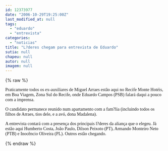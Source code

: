 ```yaml
---
id: 12373977
date: "2006-10-29T19:25:00Z"
last_modified_at: null
tags:
  - "eduardo"
  - "entrevista"
categories:
  - "noticias"
title: "L?deres chegam para entrevista de Eduardo"
sutia: null
chapeu: null
autor: null
imagem: null
---
```

{% raw %}
<p><P><FONT face=Verdana>Praticamente todos os ex-auxiliares de Miguel Arraes estão aqui no Recife Monte Hotéis, em Boa Viagem, Zona Sul do Recife, onde Eduardo Campos (PSB) falará daqui a pouco com a imprensa.</FONT></P></p>
<p><P><FONT face=Verdana>O candidato permanece reunido num apartamento com a fam?lia (incluindo todos os filhos de Arraes, tios dele, e a avó, dona Madalena).</FONT></P></p>
<p><P><FONT face=Verdana>A entrevista contará com a presença dos principais l?deres da aliança que o elegeu. Jà estão aqui Humberto Costa, João Paulo, Dilson Peixoto (PT), Armando Monteiro Neto (PTB) e Inocêncio Oliveira (PL). Outros estão chegando.</FONT></P> </p>
{% endraw %}